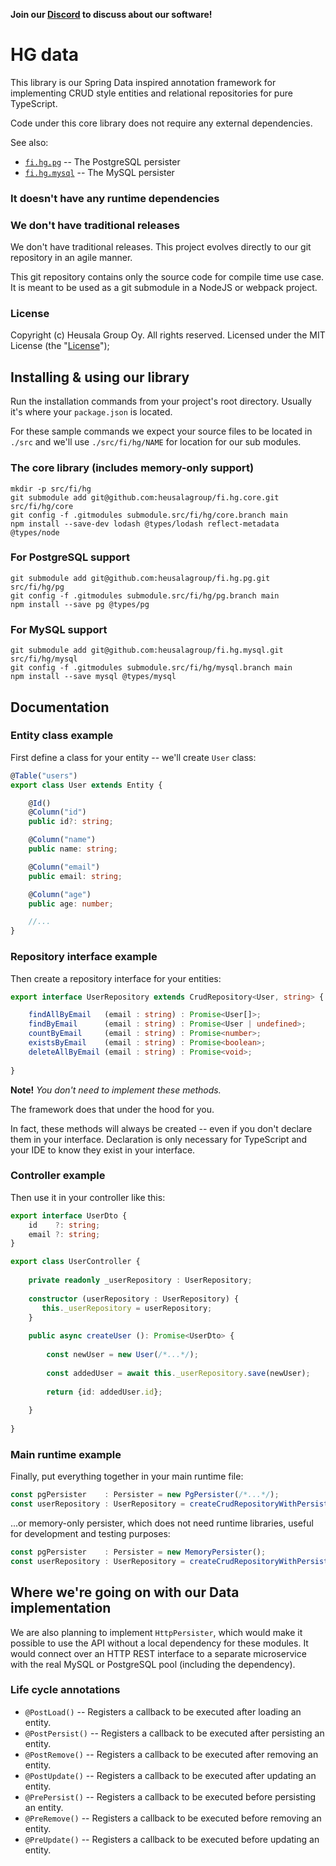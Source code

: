 **Join our [Discord](https://discord.gg/UBTrHxA78f) to discuss about our software!**

# HG data

This library is our Spring Data inspired annotation framework for 
implementing CRUD style entities and relational repositories for pure 
TypeScript.

Code under this core library does not require any external dependencies.

See also:

* [`fi.hg.pg`](https://github.com/heusalagroup/fi.hg.pg) -- The PostgreSQL
  persister
* [`fi.hg.mysql`](https://github.com/heusalagroup/fi.hg.mysql) -- The MySQL
  persister

### It doesn't have any runtime dependencies

### We don't have traditional releases

We don't have traditional releases.  This project evolves directly to our git 
repository in an agile manner.

This git repository contains only the source code for compile time use case. It 
is meant to be used as a git submodule in a NodeJS or webpack project.

### License

Copyright (c) Heusala Group Oy. All rights reserved. Licensed under the MIT 
License (the "[License](../LICENSE)");

## Installing & using our library

Run the installation commands from your project's root directory. Usually it's 
where your `package.json` is located.

For these sample commands we expect your source files to be located in `./src` 
and we'll use `./src/fi/hg/NAME` for location for our sub modules.

### The core library (includes memory-only support)

```shell
mkdir -p src/fi/hg
git submodule add git@github.com:heusalagroup/fi.hg.core.git src/fi/hg/core
git config -f .gitmodules submodule.src/fi/hg/core.branch main
npm install --save-dev lodash @types/lodash reflect-metadata @types/node
```

### For PostgreSQL support

```shell
git submodule add git@github.com:heusalagroup/fi.hg.pg.git src/fi/hg/pg
git config -f .gitmodules submodule.src/fi/hg/pg.branch main
npm install --save pg @types/pg
```

### For MySQL support

```shell
git submodule add git@github.com:heusalagroup/fi.hg.mysql.git src/fi/hg/mysql
git config -f .gitmodules submodule.src/fi/hg/mysql.branch main
npm install --save mysql @types/mysql
```

## Documentation

### Entity class example

First define a class for your entity -- we'll create `User` class:

```typescript
@Table("users")
export class User extends Entity {

    @Id()
    @Column("id")
    public id?: string;

    @Column("name")
    public name: string;

    @Column("email")
    public email: string;

    @Column("age")
    public age: number;

    //...
}
```

### Repository interface example

Then create a repository interface for your entities:

```typescript
export interface UserRepository extends CrudRepository<User, string> {

    findAllByEmail   (email : string) : Promise<User[]>;
    findByEmail      (email : string) : Promise<User | undefined>;
    countByEmail     (email : string) : Promise<number>;
    existsByEmail    (email : string) : Promise<boolean>;
    deleteAllByEmail (email : string) : Promise<void>;
    
}
```

**Note!** *You don't need to implement these methods.*

The framework does that under the hood for you. 

In fact, these methods will always be created -- even if you don't declare them 
in your interface. Declaration is only necessary for TypeScript and your IDE 
to know they exist in your interface.

### Controller example

Then use it in your controller like this:

```typescript
export interface UserDto {
    id    ?: string;
    email ?: string;
}

export class UserController {
    
    private readonly _userRepository : UserRepository;
    
    constructor (userRepository : UserRepository) {
       this._userRepository = userRepository;
    }
    
    public async createUser (): Promise<UserDto> {
        
        const newUser = new User(/*...*/);
        
        const addedUser = await this._userRepository.save(newUser);
        
        return {id: addedUser.id};
       
    }
    
}
```

### Main runtime example

Finally, put everything together in your main runtime file:

```typescript
const pgPersister    : Persister = new PgPersister(/*...*/);
const userRepository : UserRepository = createCrudRepositoryWithPersister<UserRepository, User, string>(new User(), pgPersister);
```

...or memory-only persister, which does not need runtime libraries, useful for 
development and testing purposes:

```typescript
const pgPersister    : Persister = new MemoryPersister();
const userRepository : UserRepository = createCrudRepositoryWithPersister<UserRepository, User, string>(new User(), pgPersister);
```

## Where we're going on with our Data implementation

We are also planning to implement `HttpPersister`, which would make it possible 
to use the API without a local dependency for these modules. It would 
connect over an HTTP REST interface to a separate microservice with the real 
MySQL or PostgreSQL pool (including the dependency).

### Life cycle annotations

* `@PostLoad()` -- Registers a callback to be executed after loading an entity.
* `@PostPersist()` -- Registers a callback to be executed after persisting an entity.
* `@PostRemove()` -- Registers a callback to be executed after removing an entity.
* `@PostUpdate()` -- Registers a callback to be executed after updating an entity.
* `@PrePersist()` -- Registers a callback to be executed before persisting an entity.
* `@PreRemove()` -- Registers a callback to be executed before removing an entity.
* `@PreUpdate()` -- Registers a callback to be executed before updating an entity.
